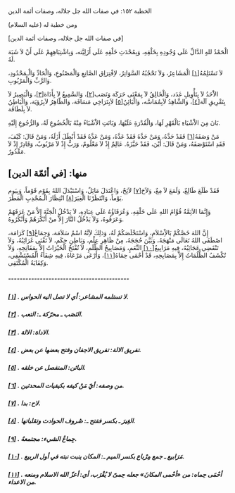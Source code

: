   الخطبة  ١٥٢: في صفات الله جل جلاله، وصفات أئمة الدين	

ومن خطبة له (عليه السلام)

[في صفات الله جل جلاله، وصفات أئمة الدين]

الْحَمْدُ للهِِ الدَّالِّ عَلَى وُجُودِهِ بِخَلْقِهِ،  وَبِمُحْدَثِ خَلْقِهِ عَلَى أَزَلِيَّته، وَبِاشْتِبَاهِهِمْ عَلَى أَنْ  لاَ شَبَهَ لَهُ.

لاَ تَسْتَلِمُهُ[[١\]](https://arabic.balaghah.net/node/616#_ftn1) الْمَشَاعِرُ، وَلاَ تَحْجُبُهُ السَّوَاتِرُ، لاِفْتِرَاِق الصَّانِعِ  وَالْمَصْنُوعِ، وَالْحَادِّ وَالْـمَحْدُودِ، وَالرَّبِّ وَالْمَرْبُوبِ.

الاَْحَدُ لاَ بِتَأْوِيلِ عَدَد، وَالْخَالِقُ لاَ بِمَعْنَى حَرَكَة وَنَصَب[[٢\]](https://arabic.balaghah.net/node/616#_ftn2)، وَالسَّمِيعُ لاَ بِأَدَاة[[٣\]](https://arabic.balaghah.net/node/616#_ftn3)، وَالْبَصِيرُ لاَ بِتَفْرِيقِ آلَة[[٤\]](https://arabic.balaghah.net/node/616#_ftn4)، وَالشَّاهِدُ لاَبِمُمَاسَّه، وَالْبَائِنُ[[٥\]](https://arabic.balaghah.net/node/616#_ftn5) لاَبِتَرَاخِي مَسَافَة، وَالظّاهِرُ لاَبِرُؤيَة، وَالْبَاطِنُ لاَ بِلَطَافَة.

بَانَ مِنَ الاَْشْيَاءِ بَالْقَهْرِ لَهَا، وَالْقُدْرَةِ  عَلَيْهَا، وَبَانَتِ الاَْشْيَاءُ مِنْهُ بَالْخُضُوعِ لَهُ، وَالرُّجُوعِ إِلَيْهِ.

مَنْ وَصَفَهُ[[٦\]](https://arabic.balaghah.net/node/616#_ftn6) فَقَدْ حَدَّهُ، وَمَنْ حَدَّهُ فَقَدْ عَدَّهُ، وَمَنْ عَدَّهُ فَقَدْ  أَبْطَلَ أَزَلَهُ، وَمَنْ قَالَ: كَيْفَ، فَقَدِ اسْتَوْصَفَهُ، وَمَنْ  قَالَ: أَيْنَ، فَقَدْ حَيَّزَهُ. عَالِمٌ إِذْ لاَ مَعْلُومٌ، وَرَبٌّ  إِذْ لاَ مَرْبُوبٌ، وَقَادِرٌ إِذْ لاَ مَقْدُورٌ.

## منها: [في أئمّة الدين]

فَقَدْ طَلَعَ طَالِعٌ، وَلَمَعَ لاَ مِعٌ، وَلاَحَ[[٧\]](https://arabic.balaghah.net/node/616#_ftn7) لاَئِحٌ، وَاعْتَدَلَ مَائِلٌ، وَاسْتَبْدَلَ اللهُ بِقَوْم قَوْماً، وَبِيَوم يَوْماً، وَانْتَظَرْنَا الْغِيَرَ[[٨\]](https://arabic.balaghah.net/node/616#_ftn8) انْتِظَارَ الْـمُجْدِبِ الْمَطَرَ.

وَإِنَّمَا الاَئِمَّةُ قُوَّامُ اللهِ عَلَى خَلْقِهِ،  وَعُرَفَاؤُهُ عَلَى عِبَادِهِ، لاَ يَدْخُلُ الْجَنَّةَ إِلاَّ مَنْ  عَرَفَهُمْ وَعَرَفُوهُ، وَلاَ يَدْخُلُ النَّارَ إِلاَّ منْ أَنْكَرَهُمْ  وَأَنْكَرُوهُ.

إِنَّ اللهَ خَصَّكُمْ بَالاِْسْلاَمِ، وَاسْتَخْلَصَكُمْ لَهُ، وَذلِكَ لاَِنَّهُ اسْمُ سَلاَمَة، وَجِمَاعُ[[٩\]](https://arabic.balaghah.net/node/616#_ftn9) كَرَامَة، اصْطَفَى اللهُ تَعَالَى مَنْهَجَهُ، وَبَيَّنَ حُجَجَهُ، مِنْ  ظَاهِرِ عِلْم، وَبَاطِنِ حِكَم، لاَ تَفْنَى غَرَائِبُهُ، وَلاَ تَنْقَضِي عَجَائِبُهُ، فِيهِ مَرَابِيعُ[[١٠\]](https://arabic.balaghah.net/node/616#_ftn10) النِّعَمِ، وَمَصَابِيحُ الظُّلَمِ، لاَ تُفْتَحُ الْخَيْرَاتُ إِلاَّ  بِمَفَاتِحِهِ، وَلاَ تُكْشَفُ الظُّلُمَاتُ إِلاَّ بِمَصَابِحِهِ، قَدْ  أَحْمَى حِمَاهُ[[١١\]](https://arabic.balaghah.net/node/616#_ftn11)، وَأَرْعَى مَرْعَاهُ، فِيهِ شِفَاءُ الْمُسْتَشْفِي، وَكِفَايَةُ الْمُكْتَفِي.

##### ------------------------------------------

##### [[١\]](https://arabic.balaghah.net/node/616#_ftnref1) . لا تستلمه المشاعر: أي لا تصل اليه الحواس.

##### [[٢\]](https://arabic.balaghah.net/node/616#_ftnref2) . النَصَب ـ محرّكة ـ: التعب.

##### [[٣\]](https://arabic.balaghah.net/node/616#_ftnref3) . الاداة: الالة.

##### [[٤\]](https://arabic.balaghah.net/node/616#_ftnref4) . تفريق الالة: تفريق الاجفان وفتح بعضها عن بعض.

##### [[٥\]](https://arabic.balaghah.net/node/616#_ftnref5) . البائن: المنفصل عن خلقه.

##### [[٦\]](https://arabic.balaghah.net/node/616#_ftnref6) . من وصفه: أيّ مَنْ كيفه بكيفيات المحدثين.

##### [[٧\]](https://arabic.balaghah.net/node/616#_ftnref7) . لاح: بدا.

##### [[٨\]](https://arabic.balaghah.net/node/616#_ftnref8) . الغِيرَ ـ بكسر ففتح ـ: صُروف الحوادث وتقلباتها.

##### [[٩\]](https://arabic.balaghah.net/node/616#_ftnref9) . جِماعُ الشيء: مجتمعهُ.

##### [[١٠\]](https://arabic.balaghah.net/node/616#_ftnref10) . مَرَابيع ـ جمع مِرْباع بكسر الميم ـ: المكان ينبت نبته في أول الربيع.

##### [[١١\]](https://arabic.balaghah.net/node/616#_ftnref11) . أحْمَى حِماه: من «أحْمى المكانَ» جعله حِمىً لا يُقْرَب، أي: أعزّ الله الاسلام ومنعه من الاعداء. 
